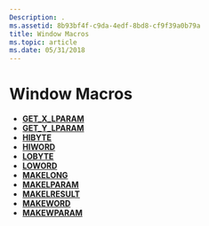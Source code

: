 ```yaml
---
Description: .
ms.assetid: 8b93bf4f-c9da-4edf-8bd8-cf9f39a0b79a
title: Window Macros
ms.topic: article
ms.date: 05/31/2018
---
```


# Window Macros

-   [**GET\_X\_LPARAM**](https://msdn.microsoft.com/en-us/library/ms632654(v=VS.85).aspx)
-   [**GET\_Y\_LPARAM**](https://msdn.microsoft.com/en-us/library/ms632655(v=VS.85).aspx)
-   [**HIBYTE**](https://msdn.microsoft.com/en-us/library/ms632656(v=VS.85).aspx)
-   [**HIWORD**](https://msdn.microsoft.com/en-us/library/ms632657(v=VS.85).aspx)
-   [**LOBYTE**](https://msdn.microsoft.com/en-us/library/ms632658(v=VS.85).aspx)
-   [**LOWORD**](https://msdn.microsoft.com/en-us/library/ms632659(v=VS.85).aspx)
-   [**MAKELONG**](https://msdn.microsoft.com/en-us/library/ms632660(v=VS.85).aspx)
-   [**MAKELPARAM**](https://msdn.microsoft.com/en-us/library/ms632661(v=VS.85).aspx)
-   [**MAKELRESULT**](https://msdn.microsoft.com/en-us/library/ms632662(v=VS.85).aspx)
-   [**MAKEWORD**](https://msdn.microsoft.com/en-us/library/ms632663(v=VS.85).aspx)
-   [**MAKEWPARAM**](https://msdn.microsoft.com/en-us/library/ms632664(v=VS.85).aspx)

 

 




